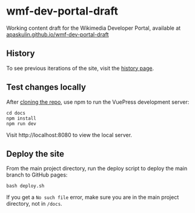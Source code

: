 # wmf-dev-portal-draft
Working content draft for the Wikimedia Developer Portal, available at [apaskulin.github.io/wmf-dev-portal-draft](https://apaskulin.github.io/wmf-dev-portal-draft/)

## History

To see previous iterations of the site, visit the [history page](https://apaskulin.github.io/wmf-dev-portal-draft/history/).


## Test changes locally

After [cloning the repo](https://docs.github.com/en/github/creating-cloning-and-archiving-repositories/cloning-a-repository-from-github/cloning-a-repository), use npm to run the VuePress development server:

```
cd docs
npm install
npm run dev
```

Visit http://localhost:8080 to view the local server.

## Deploy the site

From the main project directory, run the deploy script to deploy the main branch to GitHub pages:

```
bash deploy.sh
```

If you get a `No such file` error, make sure you are in the main project directory, not in `/docs`.
